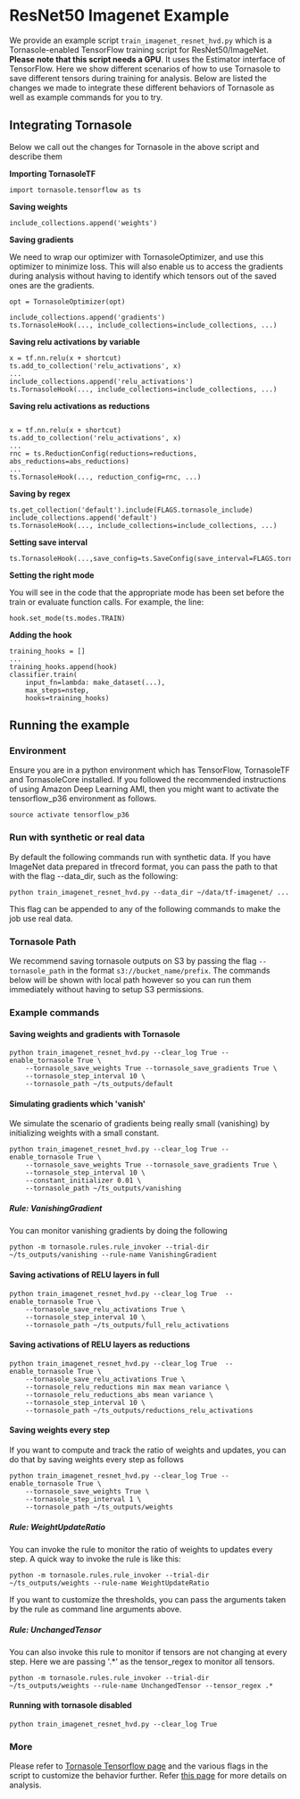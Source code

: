 # ResNet50 Imagenet Example
We provide an example script `train_imagenet_resnet_hvd.py` which is a Tornasole-enabled TensorFlow training script for ResNet50/ImageNet. 
**Please note that this script needs a GPU**. 
It uses the Estimator interface of TensorFlow. 
Here we show different scenarios of how to use Tornasole to 
save different tensors during training for analysis. 
Below are listed the changes we made to integrate these different 
behaviors of Tornasole as well as example commands for you to try.

## Integrating Tornasole
Below we call out the changes for Tornasole in the above script and describe them

**Importing TornasoleTF**
```
import tornasole.tensorflow as ts
```
**Saving weights**
```
include_collections.append('weights')
```
**Saving gradients**

We need to wrap our optimizer with TornasoleOptimizer, and use this optimizer to minimize loss. 
This will also enable us to access the gradients during analysis without having to identify which tensors out of the saved ones are the gradients.
```
opt = TornasoleOptimizer(opt)

include_collections.append('gradients')
ts.TornasoleHook(..., include_collections=include_collections, ...)
```
**Saving relu activations by variable**
```
x = tf.nn.relu(x + shortcut)
ts.add_to_collection('relu_activations', x)
...
include_collections.append('relu_activations')
ts.TornasoleHook(..., include_collections=include_collections, ...)
```
**Saving relu activations as reductions**
```

x = tf.nn.relu(x + shortcut)
ts.add_to_collection('relu_activations', x)
...
rnc = ts.ReductionConfig(reductions=reductions, abs_reductions=abs_reductions)
...
ts.TornasoleHook(..., reduction_config=rnc, ...)
```
**Saving by regex**
```
ts.get_collection('default').include(FLAGS.tornasole_include)
include_collections.append('default')
ts.TornasoleHook(..., include_collections=include_collections, ...)
```
**Setting save interval**
```
ts.TornasoleHook(...,save_config=ts.SaveConfig(save_interval=FLAGS.tornasole_step_interval)...)
```
**Setting the right mode**

You will see in the code that the appropriate mode has been set before the train or evaluate function calls.
For example, the line:
```
hook.set_mode(ts.modes.TRAIN)
```

**Adding the hook**
```
training_hooks = []
...
training_hooks.append(hook)
classifier.train(
    input_fn=lambda: make_dataset(...),
    max_steps=nstep,
    hooks=training_hooks)
```
## Running the example
### Environment
Ensure you are in a python environment which has TensorFlow, TornasoleTF and TornasoleCore installed. If you followed the recommended instructions of using Amazon Deep Learning AMI, then you might want to activate the tensorflow_p36 environment as follows.
```
source activate tensorflow_p36
```
### Run with synthetic or real data
By default the following commands run with synthetic data. If you have ImageNet data prepared in tfrecord format, 
 you can pass the path to that with the flag --data_dir, such as the following:

```python train_imagenet_resnet_hvd.py --data_dir ~/data/tf-imagenet/ ...```

This flag can be appended to any of the following commands 
to make the job use real data.
### Tornasole Path
We recommend saving tornasole outputs on S3 by passing 
the flag `--tornasole_path` in the format `s3://bucket_name/prefix`. 
The commands below will be shown with local path however 
so you can run them immediately without having to setup S3 permissions.

### Example commands
#### Saving weights and gradients with Tornasole
```
python train_imagenet_resnet_hvd.py --clear_log True --enable_tornasole True \
    --tornasole_save_weights True --tornasole_save_gradients True \ 
    --tornasole_step_interval 10 \
    --tornasole_path ~/ts_outputs/default
```
#### Simulating gradients which 'vanish'
We simulate the scenario of gradients being really small (vanishing) by initializing weights with a small constant. 
```
python train_imagenet_resnet_hvd.py --clear_log True --enable_tornasole True \
    --tornasole_save_weights True --tornasole_save_gradients True \ 
    --tornasole_step_interval 10 \
    --constant_initializer 0.01 \
    --tornasole_path ~/ts_outputs/vanishing  
``` 

##### Rule: VanishingGradient
You can monitor vanishing gradients by doing the following
```
python -m tornasole.rules.rule_invoker --trial-dir ~/ts_outputs/vanishing --rule-name VanishingGradient
``` 
#### Saving activations of RELU layers in full
```
python train_imagenet_resnet_hvd.py --clear_log True  --enable_tornasole True \
    --tornasole_save_relu_activations True \
    --tornasole_step_interval 10 \
    --tornasole_path ~/ts_outputs/full_relu_activations
```
#### Saving activations of RELU layers as reductions
```
python train_imagenet_resnet_hvd.py --clear_log True  --enable_tornasole True \
    --tornasole_save_relu_activations True \
    --tornasole_relu_reductions min max mean variance \
    --tornasole_relu_reductions_abs mean variance \
    --tornasole_step_interval 10 \
    --tornasole_path ~/ts_outputs/reductions_relu_activations  
```
#### Saving weights every step
If you want to compute and track the ratio of weights and updates, 
you can do that by saving weights every step as follows 
```
python train_imagenet_resnet_hvd.py --clear_log True --enable_tornasole True \
    --tornasole_save_weights True \
    --tornasole_step_interval 1 \
    --tornasole_path ~/ts_outputs/weights
```
##### Rule: WeightUpdateRatio 
You can invoke the rule to 
monitor the ratio of weights to updates every step. 
A quick way to invoke the rule is like this: 
```
python -m tornasole.rules.rule_invoker --trial-dir ~/ts_outputs/weights --rule-name WeightUpdateRatio
```
If you want to customize the thresholds, you can pass the arguments taken by the rule as command line arguments above. 

##### Rule: UnchangedTensor
You can also invoke this rule to 
monitor if tensors are not changing at every step. Here we are passing '.*' as the tensor_regex to monitor all tensors.
```
python -m tornasole.rules.rule_invoker --trial-dir ~/ts_outputs/weights --rule-name UnchangedTensor --tensor_regex .*
```

#### Running with tornasole disabled
```
python train_imagenet_resnet_hvd.py --clear_log True 
```
### More
Please refer to [Tornasole Tensorflow page](../README.md) and the various flags in the script to customize the behavior further.
Refer [this page](../../rules/README.md) for more details on analysis. 
